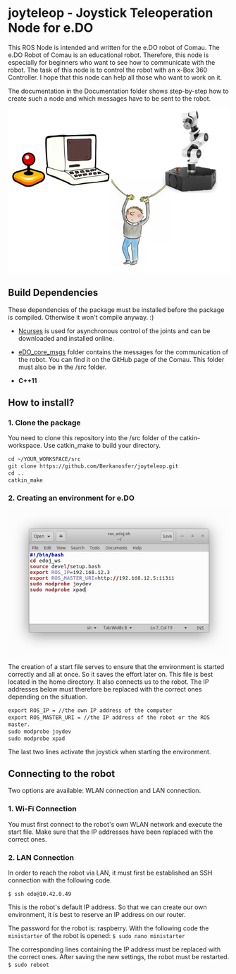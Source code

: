 # joyteleop - Joystick Teleoperation Node for e.DO

This ROS Node is intended and written for the e.DO robot of Comau. The e.DO Robot of Comau is an educational robot. Therefore, this node is especially for beginners who want to see how to communicate with the robot. The task of this node is to control the robot with an x-Box 360 Controller. I hope that this node can help all those who want to work on it.

The documentation in the Documentation folder shows step-by-step how to create such a node and which messages have to be sent to the robot.

![Connect](https://github.com/Berkanosfer/joyteleop/blob/master/Images/Rosconnect.JPG)

## Build Dependencies
These dependencies of the package must be installed before the package is compiled. Otherwise it won't compile anyway. :)

* [Ncurses](https://www.cyberciti.biz/faq/linux-install-ncurses-library-headers-on-debian-ubuntu-centos-fedora/) is used for asynchronous control of the joints and can be downloaded and installed online.

* [eDO_core_msgs](https://github.com/Comau/eDO_core_msgs) folder contains the messages for the communication of the robot. You can find it on the GitHub page of the Comau. This folder must also be in the /src folder.

* **C++11**

## How to install?
### 1. Clone the package

You need to clone this repository into the /src folder of the catkin-workspace. Use catkin_make to build your directory.

```
cd ~/YOUR_WORKSPACE/src
git clone https://github.com/Berkanosfer/joyteleop.git
cd ..
catkin_make
```
### 2. Creating an environment for e.DO

![ros_edoj.sh](https://github.com/Berkanosfer/joyteleop/blob/master/Images/15.jpg)

The creation of a start file serves to ensure that the environment is started correctly and all at once. So it saves the effort later on. This file is best located in the home directory. It also connects us to the robot. The IP addresses below must therefore be replaced with the correct ones depending on the situation.
```
export ROS_IP = //the own IP address of the computer
export ROS_MASTER_URI = //the IP address of the robot or the ROS master.
sudo modprobe joydev
sudo modprobe xpad
```
The last two lines activate the joystick when starting the environment.

## Connecting to the robot
Two options are available: WLAN connection and LAN connection.
### 1. Wi-Fi Connection
You must first connect to the robot's own WLAN network and execute the start file. Make sure that the IP addresses have been replaced with the correct ones.
### 2. LAN Connection
In order to reach the robot via LAN, it must first be established an SSH connection with the following code.
```
$ ssh edo@10.42.0.49
```
This is the robot's default IP address. So that we can create our own environment, it is best to reserve an IP address on our router.

The password for the robot is: raspberry. With the following code the ```ministarter``` of the robot is opened:
 ```$ sudo nano ministarter ```

The corresponding lines containing the IP address must be replaced with the correct ones. After saving the new settings, the robot must be restarted.
```$ sudo reboot```
